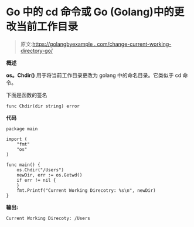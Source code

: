 # Go 中的 cd 命令或 Go (Golang)中的更改当前工作目录

> 原文:[https://golangbyexample . com/change-current-working-directory-go/](https://golangbyexample.com/change-current-working-directory-go/)

**概述**

**os。Chdir()** 用于将当前工作目录更改为 golang 中的命名目录。它类似于 cd 命令。

下面是函数的签名

```
func Chdir(dir string) error
```

**代码**

```
package main

import (
    "fmt"
    "os"
)

func main() {
    os.Chdir("/Users")
    newDir, err := os.Getwd()
    if err != nil {
    }
    fmt.Printf("Current Working Direcotry: %s\n", newDir)
}
```

**输出:**

```
Current Working Direcoty: /Users
```